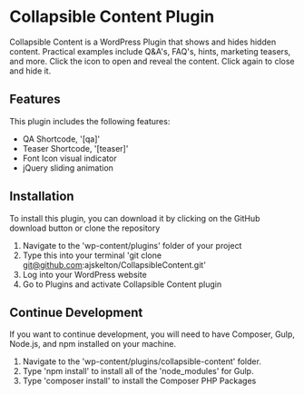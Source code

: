 # Collapsible Content Plugin

Collapsible Content is a WordPress Plugin that shows and hides hidden content. Practical examples include Q&A's, FAQ's, hints, marketing teasers, and more. Click the icon to open and reveal the content. Click again to close and hide it.

## Features

This plugin includes the following features:

- QA Shortcode, '[qa]'
- Teaser Shortcode, '[teaser]'
- Font Icon visual indicator
- jQuery sliding animation

## Installation

To install this plugin, you can download it by clicking on the GitHub download button or clone the repository

1. Navigate to the 'wp-content/plugins' folder of your project
2. Type this into your terminal 'git clone git@github.com:ajskelton/CollapsibleContent.git'
3. Log into your WordPress website
4. Go to Plugins and activate Collapsible Content plugin

## Continue Development
If you want to continue development, you will need to have Composer, Gulp, Node.js, and npm installed on your machine.

1. Navigate to the 'wp-content/plugins/collapsible-content' folder.
2. Type 'npm install' to install all of the 'node_modules' for Gulp.
3. Type 'composer install' to install the Composer PHP Packages
